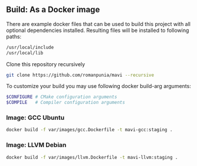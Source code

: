 
## Build: As a Docker image
There are example docker files that can be used to build this project with all optional dependencies installed. Resulting files will be installed to following paths:
```sh
/usr/local/include
/usr/local/lib
```

Clone this repository recursively
```bash
git clone https://github.com/romanpunia/mavi --recursive
```

To customize your build you may use following docker build-arg arguments:
```sh
$CONFIGURE # CMake configuration arguments
$COMPILE   # Compiler configuration arguments
```

### Image: GCC Ubuntu
```sh
docker build -f var/images/gcc.Dockerfile -t mavi-gcc:staging .
```

### Image: LLVM Debian
```sh
docker build -f var/images/llvm.Dockerfile -t mavi-llvm:staging .
```